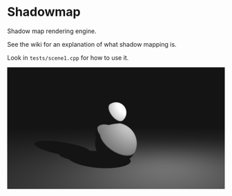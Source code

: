 # Shadowmap

Shadow map rendering engine.

See the wiki for an explanation of what shadow mapping is.

Look in `tests/scene1.cpp` for how to use it.

![Example render](https://github.com/phuang1024/shadowmap/blob/main/examples/scene1.png)
